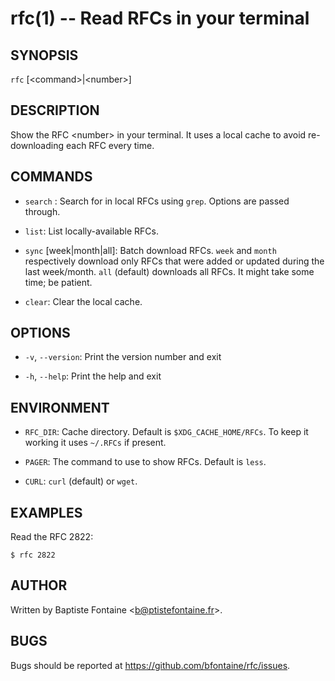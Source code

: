 # rfc(1) -- Read RFCs in your terminal

## SYNOPSIS

`rfc` [&lt;command&gt;|&lt;number&gt;]

## DESCRIPTION

Show the RFC &lt;number&gt; in your terminal. It uses a local cache to avoid
re-downloading each RFC every time.

## COMMANDS

  * `search` <query>:
    Search for <query> in local RFCs using `grep`. Options are passed through.

  * `list`:
    List locally-available RFCs.

  * `sync` [week|month|all]:
    Batch download RFCs. `week` and `month` respectively download only RFCs
    that were added or updated during the last week/month.
    `all` (default) downloads all RFCs. It might take some time; be patient.

  * `clear`:
    Clear the local cache.


## OPTIONS

  * `-v`, `--version`:
    Print the version number and exit

  * `-h`, `--help`:
    Print the help and exit


## ENVIRONMENT

  * `RFC_DIR`:
    Cache directory. Default is `$XDG_CACHE_HOME/RFCs`.
    To keep it working it uses `~/.RFCs` if present.

  * `PAGER`:
    The command to use to show RFCs. Default is `less`.

  * `CURL`:
    `curl` (default) or `wget`.


## EXAMPLES

Read the RFC 2822:

    $ rfc 2822


## AUTHOR

Written by Baptiste Fontaine <<b@ptistefontaine.fr>\>.

## BUGS

Bugs should be reported at <https://github.com/bfontaine/rfc/issues>.
